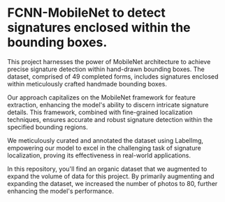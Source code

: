 # FCNN-MobileNet to detect signatures enclosed within the bounding boxes.

This project harnesses the power of MobileNet architecture to achieve precise signature detection within hand-drawn bounding boxes. The dataset, comprised of 49 completed forms, includes signatures enclosed within meticulously crafted handmade bounding boxes.

Our approach capitalizes on the MobileNet framework for feature extraction, enhancing the model's ability to discern intricate signature details. This framework, combined with fine-grained localization techniques, ensures accurate and robust signature detection within the specified bounding regions.

We meticulously curated and annotated the dataset using LabelImg, empowering our model to excel in the challenging task of signature localization, proving its effectiveness in real-world applications.

In this repository, you'll find an organic dataset that we augmented to expand the volume of data for this project. By primarily augmenting and expanding the dataset, we increased the number of photos to 80, further enhancing the model's performance.
